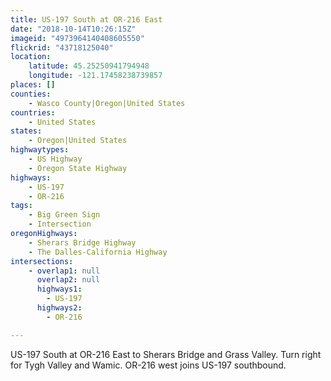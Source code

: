 ```yaml
---
title: US-197 South at OR-216 East
date: "2018-10-14T10:26:15Z"
imageid: "4973964140408605550"
flickrid: "43718125040"
location:
    latitude: 45.25250941794948
    longitude: -121.17458238739857
places: []
counties:
    - Wasco County|Oregon|United States
countries:
    - United States
states:
    - Oregon|United States
highwaytypes:
    - US Highway
    - Oregon State Highway
highways:
    - US-197
    - OR-216
tags:
    - Big Green Sign
    - Intersection
oregonHighways:
    - Sherars Bridge Highway
    - The Dalles-California Highway
intersections:
    - overlap1: null
      overlap2: null
      highways1:
        - US-197
      highways2:
        - OR-216

---
```

US-197 South at OR-216 East to Sherars Bridge and Grass Valley.  Turn right for Tygh Valley and Wamic.  OR-216 west joins US-197 southbound.